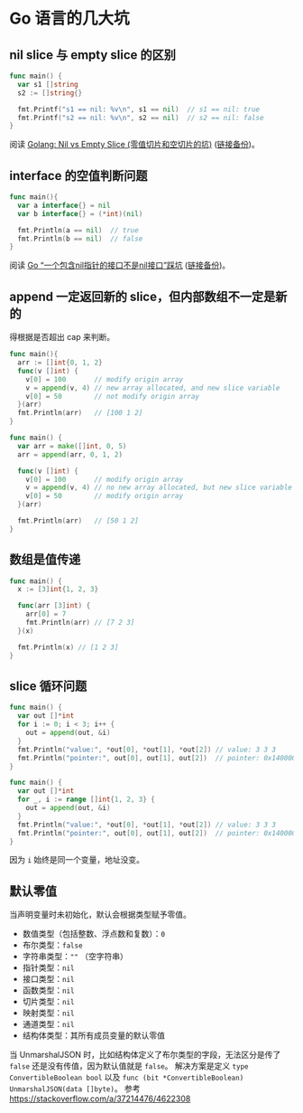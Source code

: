 # Go 语言的几大坑

## nil slice 与 empty slice 的区别

```go
func main() {
  var s1 []string
  s2 := []string{}

  fmt.Printf("s1 == nil: %v\n", s1 == nil)  // s1 == nil: true
  fmt.Printf("s2 == nil: %v\n", s2 == nil)  // s2 == nil: false
}
```

阅读 [Golang: Nil vs Empty Slice (零值切片和空切片的坑)](https://qwqaq.com/2021/12/golang-slice-nil-vs-empty/) ([链接备份](https://web.archive.org/web/20221226232054/https://qwqaq.com/2021/12/golang-slice-nil-vs-empty/))。

## interface 的空值判断问题

```go
func main(){
  var a interface{} = nil
  var b interface{} = (*int)(nil)

  fmt.Println(a == nil)  // true
  fmt.Println(b == nil)  // false
}
```

阅读 [Go “一个包含nil指针的接口不是nil接口”踩坑](https://juejin.cn/post/6844903905797603335) ([链接备份](https://web.archive.org/web/20220901174714/https://juejin.cn/post/6844903905797603335))。

## append 一定返回新的 slice，但内部数组不一定是新的

得根据是否超出 cap 来判断。

```go
func main(){
  arr := []int{0, 1, 2}
  func(v []int) {
    v[0] = 100       // modify origin array
    v = append(v, 4) // new array allocated, and new slice variable
    v[0] = 50        // not modify origin array
  }(arr)
  fmt.Println(arr)   // [100 1 2]
}
```

```go
func main() {
  var arr = make([]int, 0, 5)
  arr = append(arr, 0, 1, 2)

  func(v []int) {
    v[0] = 100       // modify origin array
    v = append(v, 4) // no new array allocated, but new slice variable
    v[0] = 50        // modify origin array
  }(arr)

  fmt.Println(arr)   // [50 1 2]
}
```

## 数组是值传递

```go
func main() {
  x := [3]int{1, 2, 3}

  func(arr [3]int) {
    arr[0] = 7
    fmt.Println(arr) // [7 2 3]
  }(x)

  fmt.Println(x) // [1 2 3]
}
```

## slice 循环问题

```go
func main() {
  var out []*int
  for i := 0; i < 3; i++ {
    out = append(out, &i)
  }
  fmt.Println("value:", *out[0], *out[1], *out[2]) // value: 3 3 3
  fmt.Println("pointer:", out[0], out[1], out[2])  // pointer: 0x14000018178 0x14000018178 0x14000018178
}
```

```go
func main() {
  var out []*int
  for _, i := range []int{1, 2, 3} {
    out = append(out, &i)
  }
  fmt.Println("value:", *out[0], *out[1], *out[2]) // value: 3 3 3
  fmt.Println("pointer:", out[0], out[1], out[2])  // pointer: 0x14000018178 0x14000018178 0x14000018178
}
```

因为 `i` 始终是同一个变量，地址没变。

## 默认零值

当声明变量时未初始化，默认会根据类型赋予零值。

- 数值类型（包括整数、浮点数和复数）：`0`
- 布尔类型：`false`
- 字符串类型：`""` （空字符串）
- 指针类型：`nil`
- 接口类型：`nil`
- 函数类型：`nil`
- 切片类型：`nil`
- 映射类型：`nil`
- 通道类型：`nil`
- 结构体类型：其所有成员变量的默认零值

当 UnmarshalJSON 时，比如结构体定义了布尔类型的字段，无法区分是传了 `false` 还是没有传值，因为默认值就是 `false`。
解决方案是定义 `type ConvertibleBoolean bool` 以及 `func (bit *ConvertibleBoolean) UnmarshalJSON(data []byte)`。
参考 https://stackoverflow.com/a/37214476/4622308
